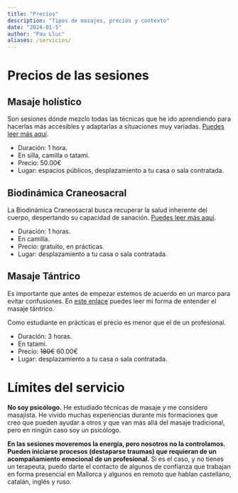 ```yaml
---
title: "Precios"
description: "Tipos de masajes, precios y contexto"
date: "2024-01-5"
author: "Pau Lluc"
aliases: /servicios/
---
```


# Precios de las sesiones

## Masaje holístico

Son sesiones dónde mezclo todas las técnicas que he ido aprendiendo para hacerlas más accesibles y adaptarlas a
situaciones muy variadas. [Puedes leer más aquí](/masaje/pau/).

- Duración: 1 hora.
- En silla, camilla o tatami.
- Precio: 50.00€
- Lugar: espacios públicos, desplazamiento a tu casa o sala contratada.

## Biodinámica Craneosacral

La Biodinámica Craneosacral busca recuperar la salud inherente del cuerpo, despertando su capacidad de
sanación. [Puedes leer más aquí](/masaje/biodinamica_craneosacral).

- Duración: 1 horas.
- En camilla.
- Precio: gratuito, en prácticas.
- Lugar: desplazamiento a tu casa o sala contratada.

## Masaje Tántrico

Es importante que antes de empezar estemos de acuerdo en un marco para evitar confusiones.
En [este enlace](/masaje/tantrico) puedes leer mi forma de entender el masaje tántrico.

Como estudiante en prácticas el precio es menor que el de un profesional.

- Duración: 3 horas.
- En tatami.
- Precio: ~~180€~~ 60.00€
- Lugar: desplazamiento a tu casa o sala contratada.

# Límites del servicio

**No soy psicólogo.** He estudiado técnicas de masaje y me considero masajista. He vivido muchas experiencias durante
mis formaciones que creo que pueden ayudar a otros y que van más allá del masaje tradicional, pero en ningún caso soy un
psicólogo.

**En las sesiones moveremos la energía, pero nosotros no la controlamos. Pueden iniciarse procesos (destaparse
traumas) que requieran de un acompañamiento emocional de un profesional.** Si es el caso, y no tienes un terapeuta,
puedo darte el contacto de algunos de confianza que trabajan en forma presencial 
en Mallorca y algunos en remoto que hablan castellano, catalán, inglés y ruso.
